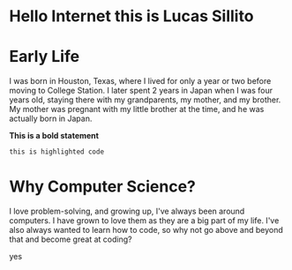 # Hello Internet this is Lucas Sillito

# Early Life

I was born in Houston, Texas, where I lived for only a year or two before moving to College Station. I later spent 2 years in Japan when I was four years old, staying there with my grandparents, my mother, and my brother. My mother was pregnant with my little brother at the time, and he was actually born in Japan.

**This is a bold statement**

`this is highlighted code`

# Why Computer Science?

I love problem-solving, and growing up, I've always been around computers. I have grown to love them as they are a big part of my life. I've also always wanted to learn how to code, so why not go above and beyond that and become great at coding? 

yes